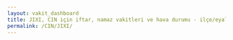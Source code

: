 ```yaml
---
layout: vakit_dashboard
title: JIXI, CIN için iftar, namaz vakitleri ve hava durumu - ilçe/eyalet seç
permalink: /CIN/JIXI/
---
```


<script type="text/javascript">
  var GLOBAL_COUNTRY = 'CIN';
  var GLOBAL_CITY = 'JIXI';
  var GLOBAL_STATE = '';
  var lat = 72;
  var lon = 21;
</script>
